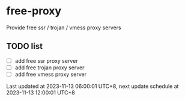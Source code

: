 
# free-proxy
Provide free ssr / trojan / vmess proxy servers


## TODO list
- [ ] add free ssr proxy server
- [ ] add free trojan proxy server
- [ ] add free vmess proxy server

Last updated at 2023-11-13 06:00:01 UTC+8, next update schedule at 2023-11-13 12:00:01 UTC+8

